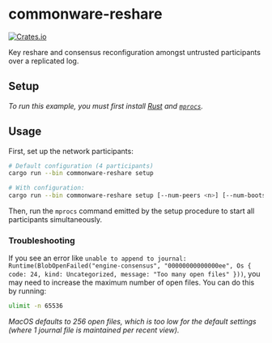 # commonware-reshare

[![Crates.io](https://img.shields.io/crates/v/commonware-reshare.svg)](https://crates.io/crates/commonware-reshare)

Key reshare and consensus reconfiguration amongst untrusted participants over a replicated log.

## Setup

_To run this example, you must first install [Rust](https://www.rust-lang.org/tools/install) and [`mprocs`](https://github.com/pvolok/mprocs)._

## Usage

First, set up the network participants:

```sh
# Default configuration (4 participants)
cargo run --bin commonware-reshare setup

# With configuration:
cargo run --bin commonware-reshare setup [--num-peers <n>] [--num-bootstrappers <n>] [--datadir <path>] [--base-port <port>]
```

Then, run the `mprocs` command emitted by the setup procedure to start all participants simultaneously.

### Troubleshooting

If you see an error like `unable to append to journal: Runtime(BlobOpenFailed("engine-consensus", "00000000000000ee", Os { code: 24, kind: Uncategorized, message: "Too many open files" }))`,
you may need to increase the maximum number of open files. You can do this by running:

```bash
ulimit -n 65536
```

_MacOS defaults to 256 open files, which is too low for the default settings (where 1 journal file is maintained per recent view)._
